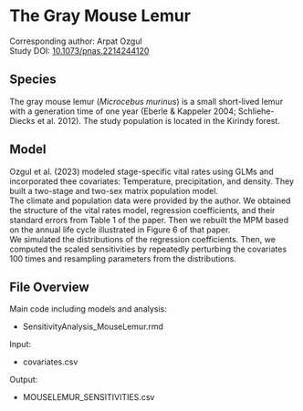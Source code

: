 
# The Gray Mouse Lemur

Corresponding author: Arpat Ozgul  
Study DOI: [10.1073/pnas.2214244120](https://www.pnas.org/doi/10.1073/pnas.2214244120)

## Species

The gray mouse lemur (_Microcebus murinus_) is a small short-lived lemur with a generation time of one year (Eberle & Kappeler 2004; Schliehe-Diecks et al. 2012). The study population is located in the Kirindy forest.

## Model

Ozgul et al. (2023) modeled stage-specific vital rates using GLMs and incorporated thee covariates: Temperature, precipitation, and density. They built a two-stage and two-sex matrix population model.  
The climate and population data were provided by the author. We obtained the structure of the vital rates model, regression coefficients, and their standard errors from Table 1 of the paper. Then we rebuilt the MPM based on the annual life cycle illustrated in Figure 6 of that paper.  
We simulated the distributions of the regression coefficients. Then, we computed the scaled sensitivities by repeatedly perturbing the covariates 100 times and resampling parameters from the distributions. 

## File Overview

Main code including models and analysis:
- SensitivityAnalysis_MouseLemur.rmd

Input:
- covariates.csv

Output:
- MOUSELEMUR_SENSITIVITIES.csv
